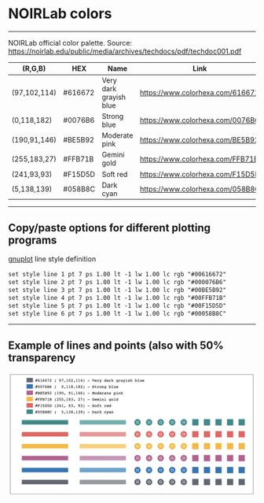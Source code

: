 # NOIRLab colors
---
NOIRLab official color palette. Source: https://noirlab.edu/public/media/archives/techdocs/pdf/techdoc001.pdf

(R,G,B) | HEX | Name | Link
--------|-----|------|-----
(97,102,114)|\#616672|Very dark grayish blue|https://www.colorhexa.com/616672
(0,118,182)|\#0076B6|Strong blue|https://www.colorhexa.com/0076B6
(190,91,146)|\#BE5B92|Moderate pink|https://www.colorhexa.com/BE5B92
(255,183,27)|\#FFB71B|Gemini gold|https://www.colorhexa.com/FFB71B
(241,93,93)|\#F15D5D|Soft red|https://www.colorhexa.com/F15D5D
(5,138,139)|\#058B8C|Dark cyan|https://www.colorhexa.com/058B8C

---
## Copy/paste options for different plotting programs

[gnuplot](http://gnuplot.info/) line style definition

    set style line 1 pt 7 ps 1.00 lt -1 lw 1.00 lc rgb "#00616672"
    set style line 2 pt 7 ps 1.00 lt -1 lw 1.00 lc rgb "#000076B6"
    set style line 3 pt 7 ps 1.00 lt -1 lw 1.00 lc rgb "#00BE5B92"
    set style line 4 pt 7 ps 1.00 lt -1 lw 1.00 lc rgb "#00FFB71B"
    set style line 5 pt 7 ps 1.00 lt -1 lw 1.00 lc rgb "#00F15D5D"
    set style line 6 pt 7 ps 1.00 lt -1 lw 1.00 lc rgb "#00058B8C"

---
## Example of lines and points (also with 50% transparency

![example](https://raw.githubusercontent.com/vmplacco/noirlab_colors/main/noirlab_colors.png)
